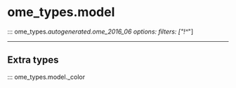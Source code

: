 # ome_types.model

::: ome_types._autogenerated.ome_2016_06
    options:
        filters: ["!^_"]

----------------

## Extra types

::: ome_types.model._color
